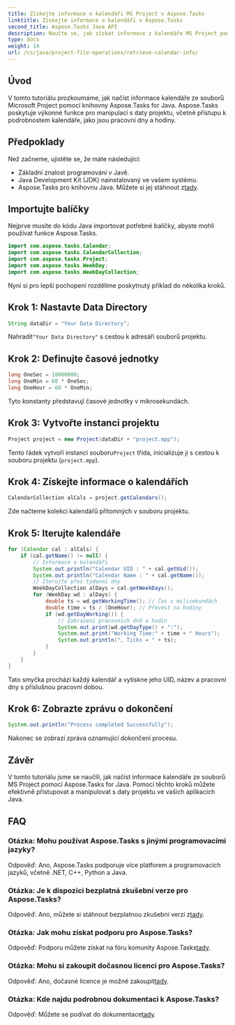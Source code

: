 ```yaml
---
title: Získejte informace o kalendáři MS Project v Aspose.Tasks
linktitle: Získejte informace o kalendáři v Aspose.Tasks
second_title: Aspose.Tasks Java API
description: Naučte se, jak získat informace z kalendáře MS Project pomocí Aspose.Tasks pro Java. Podrobný průvodce pro programový přístup k podrobnostem kalendáře.
type: docs
weight: 14
url: /cs/java/project-file-operations/retrieve-calendar-info/
---
```

## Úvod
V tomto tutoriálu prozkoumáme, jak načíst informace kalendáře ze souborů Microsoft Project pomocí knihovny Aspose.Tasks for Java. Aspose.Tasks poskytuje výkonné funkce pro manipulaci s daty projektu, včetně přístupu k podrobnostem kalendáře, jako jsou pracovní dny a hodiny.
## Předpoklady
Než začneme, ujistěte se, že máte následující:
- Základní znalost programování v Javě.
- Java Development Kit (JDK) nainstalovaný ve vašem systému.
-  Aspose.Tasks pro knihovnu Java. Můžete si jej stáhnout z[tady](https://releases.aspose.com/tasks/java/).
## Importujte balíčky
Nejprve musíte do kódu Java importovat potřebné balíčky, abyste mohli používat funkce Aspose.Tasks.
```java
import com.aspose.tasks.Calendar;
import com.aspose.tasks.CalendarCollection;
import com.aspose.tasks.Project;
import com.aspose.tasks.WeekDay;
import com.aspose.tasks.WeekDayCollection;
```
Nyní si pro lepší pochopení rozdělíme poskytnutý příklad do několika kroků.
## Krok 1: Nastavte Data Directory
```java
String dataDir = "Your Data Directory";
```
 Nahradit`"Your Data Directory"` s cestou k adresáři souborů projektu.
## Krok 2: Definujte časové jednotky
```java
long OneSec = 10000000;
long OneMin = 60 * OneSec;
long OneHour = 60 * OneMin;
```
Tyto konstanty představují časové jednotky v mikrosekundách.
## Krok 3: Vytvořte instanci projektu
```java
Project project = new Project(dataDir + "project.mpp");
```
 Tento řádek vytvoří instanci souboru`Project` třída, inicializuje ji s cestou k souboru projektu (`project.mpp`).
## Krok 4: Získejte informace o kalendářích
```java
CalendarCollection alCals = project.getCalendars();
```
Zde načteme kolekci kalendářů přítomných v souboru projektu.
## Krok 5: Iterujte kalendáře
```java
for (Calendar cal : alCals) {
    if (cal.getName() != null) {
        // Informace o kalendáři
        System.out.println("Calendar UID : " + cal.getUid());
        System.out.println("Calendar Name : " + cal.getName());
        // Iterujte přes týdenní dny
        WeekDayCollection alDays = cal.getWeekDays();
        for (WeekDay wd : alDays) {
            double ts = wd.getWorkingTime(); // Čas v milisekundách
            double time = ts / (OneHour); // Převést na hodiny
            if (wd.getDayWorking()) {
                // Zobrazení pracovních dnů a hodin
                System.out.print(wd.getDayType() + ":");
                System.out.print("Working Time:" + time + " Hours");
                System.out.println(", Ticks = " + ts);
            }
        }
    }
}
```
Tato smyčka prochází každý kalendář a vytiskne jeho UID, název a pracovní dny s příslušnou pracovní dobou.
## Krok 6: Zobrazte zprávu o dokončení
```java
System.out.println("Process completed Successfully");
```
Nakonec se zobrazí zpráva oznamující dokončení procesu.
## Závěr
V tomto tutoriálu jsme se naučili, jak načíst informace kalendáře ze souborů MS Project pomocí Aspose.Tasks for Java. Pomocí těchto kroků můžete efektivně přistupovat a manipulovat s daty projektu ve vašich aplikacích Java.

## FAQ
### Otázka: Mohu používat Aspose.Tasks s jinými programovacími jazyky?
Odpověď: Ano, Aspose.Tasks podporuje více platforem a programovacích jazyků, včetně .NET, C++, Python a Java.
### Otázka: Je k dispozici bezplatná zkušební verze pro Aspose.Tasks?
 Odpověď: Ano, můžete si stáhnout bezplatnou zkušební verzi z[tady](https://releases.aspose.com/).
### Otázka: Jak mohu získat podporu pro Aspose.Tasks?
Odpověď: Podporu můžete získat na fóru komunity Aspose.Tasks[tady](https://forum.aspose.com/c/tasks/15).
### Otázka: Mohu si zakoupit dočasnou licenci pro Aspose.Tasks?
 Odpověď: Ano, dočasné licence je možné zakoupit[tady](https://purchase.aspose.com/temporary-license/).
### Otázka: Kde najdu podrobnou dokumentaci k Aspose.Tasks?
 Odpověď: Můžete se podívat do dokumentace[tady](https://reference.aspose.com/tasks/java/).